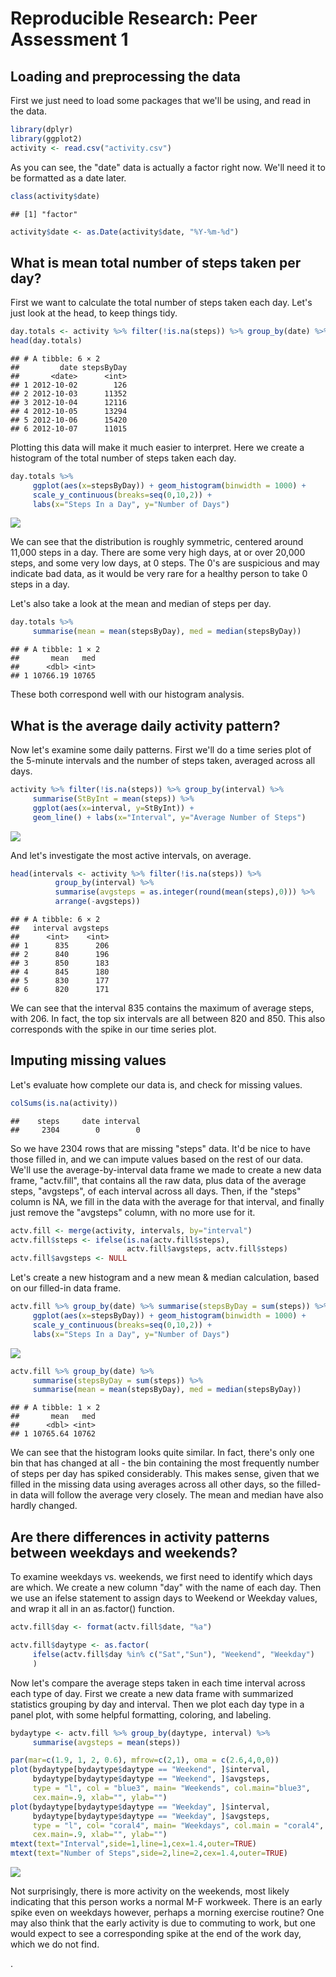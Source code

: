 # Reproducible Research: Peer Assessment 1


## Loading and preprocessing the data
First we just need to load some packages that we'll be using, and read in the data.

```r
library(dplyr)
library(ggplot2)
activity <- read.csv("activity.csv")
```
  
  As you can see, the "date" data is actually a factor right now. We'll need it to be formatted as a date later.

```r
class(activity$date)
```

```
## [1] "factor"
```

```r
activity$date <- as.Date(activity$date, "%Y-%m-%d")
```

## What is mean total number of steps taken per day?
First we want to calculate the total number of steps taken each day. Let's just look at the head, to keep things tidy.

```r
day.totals <- activity %>% filter(!is.na(steps)) %>% group_by(date) %>% summarise(stepsByDay = sum(steps))
head(day.totals)
```

```
## # A tibble: 6 × 2
##         date stepsByDay
##       <date>      <int>
## 1 2012-10-02        126
## 2 2012-10-03      11352
## 3 2012-10-04      12116
## 4 2012-10-05      13294
## 5 2012-10-06      15420
## 6 2012-10-07      11015
```

Plotting this data will make it much easier to interpret. Here we create a histogram of the total number of steps taken each day.

```r
day.totals %>%
     ggplot(aes(x=stepsByDay)) + geom_histogram(binwidth = 1000) +
     scale_y_continuous(breaks=seq(0,10,2)) +
     labs(x="Steps In a Day", y="Number of Days")
```

![](PA1_template_files/figure-html/hist_day_totals-1.png)<!-- -->
  
We can see that the distribution is roughly symmetric, centered around 11,000 steps in a day. There are some very high days, at or over 20,000 steps, and some very low days, at 0 steps. The 0's are suspicious and may indicate bad data, as it would be very rare for a healthy person to take 0 steps in a day.

Let's also take a look at the mean and median of steps per day.

```r
day.totals %>% 
     summarise(mean = mean(stepsByDay), med = median(stepsByDay))
```

```
## # A tibble: 1 × 2
##       mean   med
##      <dbl> <int>
## 1 10766.19 10765
```
These both correspond well with our histogram analysis.


## What is the average daily activity pattern?
Now let's examine some daily patterns. First we'll do a time series plot of the 5-minute intervals and the number of steps taken, averaged across all days.

```r
activity %>% filter(!is.na(steps)) %>% group_by(interval) %>%
     summarise(StByInt = mean(steps)) %>%
     ggplot(aes(x=interval, y=StByInt)) +
     geom_line() + labs(x="Interval", y="Average Number of Steps")
```

![](PA1_template_files/figure-html/plot_steps_time-1.png)<!-- -->
  
And let's investigate the most active intervals, on average.

```r
head(intervals <- activity %>% filter(!is.na(steps)) %>%
          group_by(interval) %>%
          summarise(avgsteps = as.integer(round(mean(steps),0))) %>%
          arrange(-avgsteps))
```

```
## # A tibble: 6 × 2
##   interval avgsteps
##      <int>    <int>
## 1      835      206
## 2      840      196
## 3      850      183
## 4      845      180
## 5      830      177
## 6      820      171
```
We can see that the interval 835 contains the maximum of average steps, with 206. In fact, the top six intervals are all between 820 and 850. This also corresponds with the spike in our time series plot.


## Imputing missing values
Let's evaluate how complete our data is, and check for missing values.

```r
colSums(is.na(activity))
```

```
##    steps     date interval 
##     2304        0        0
```

So we have 2304 rows that are missing "steps" data. It'd be nice to have those filled in, and we can impute values based on the rest of our data. We'll use the average-by-interval data frame we made to create a new data frame, "actv.fill", that contains all the raw data, plus data of the average steps, "avgsteps", of each interval across all days. Then, if the "steps" column is NA, we fill in the data with the average for that interval, and finally just remove the "avgsteps" column, with no more use for it.

```r
actv.fill <- merge(activity, intervals, by="interval")
actv.fill$steps <- ifelse(is.na(actv.fill$steps),
                          actv.fill$avgsteps, actv.fill$steps)
actv.fill$avgsteps <- NULL
```
Let's create a new histogram and a new mean & median calculation, based on our filled-in data frame.

```r
actv.fill %>% group_by(date) %>% summarise(stepsByDay = sum(steps)) %>%
     ggplot(aes(x=stepsByDay)) + geom_histogram(binwidth = 1000) +
     scale_y_continuous(breaks=seq(0,10,2)) +
     labs(x="Steps In a Day", y="Number of Days")
```

![](PA1_template_files/figure-html/hist_filled-1.png)<!-- -->

```r
actv.fill %>% group_by(date) %>%
     summarise(stepsByDay = sum(steps)) %>%
     summarise(mean = mean(stepsByDay), med = median(stepsByDay))
```

```
## # A tibble: 1 × 2
##       mean   med
##      <dbl> <int>
## 1 10765.64 10762
```
We can see that the histogram looks quite similar. In fact, there's only one bin that has changed at all - the bin containing the most frequently number of steps per day has spiked considerably. This makes sense, given that we filled in the missing data using averages across all other days, so the filled-in data will follow the average very closely. The mean and median have also hardly changed.

## Are there differences in activity patterns between weekdays and weekends?
To examine weekdays vs. weekends, we first need to identify which days are which. We create a new column "day" with the name of each day. Then we use an ifelse statement to assign days to Weekend or Weekday values, and wrap it all in an as.factor() function.

```r
actv.fill$day <- format(actv.fill$date, "%a")

actv.fill$daytype <- as.factor(
     ifelse(actv.fill$day %in% c("Sat","Sun"), "Weekend", "Weekday")
     )
```

Now let's compare the average steps taken in each time interval across each type of day. First we create a new data frame with summarized statistics grouping by day and interval. Then we plot each day type in a panel plot, with some helpful formatting, coloring, and labeling.

```r
bydaytype <- actv.fill %>% group_by(daytype, interval) %>%
     summarise(avgsteps = mean(steps))

par(mar=c(1.9, 1, 2, 0.6), mfrow=c(2,1), oma = c(2.6,4,0,0))
plot(bydaytype[bydaytype$daytype == "Weekend", ]$interval,
     bydaytype[bydaytype$daytype == "Weekend", ]$avgsteps,
     type = "l", col = "blue3", main= "Weekends", col.main="blue3",
     cex.main=.9, xlab="", ylab="")
plot(bydaytype[bydaytype$daytype == "Weekday", ]$interval,
     bydaytype[bydaytype$daytype == "Weekday", ]$avgsteps,
     type = "l", col= "coral4", main= "Weekdays", col.main = "coral4",
     cex.main=.9, xlab="", ylab="")
mtext(text="Interval",side=1,line=1,cex=1.4,outer=TRUE)
mtext(text="Number of Steps",side=2,line=2,cex=1.4,outer=TRUE)
```

![](PA1_template_files/figure-html/plot_wkend_wkday-1.png)<!-- -->
  
Not surprisingly, there is more activity on the weekends, most likely indicating that this person works a normal M-F workweek. There is an early spike even on weekdays however, perhaps a morning exercise routine? One may also think that the early activity is due to commuting to work, but one would expect to see a corresponding spike at the end of the work day, which we do not find.  
  
  
  
  
  
.  
